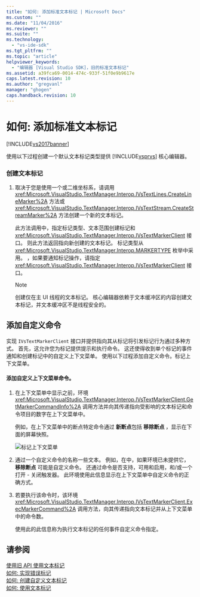 ```yaml
---
title: "如何: 添加标准文本标记 | Microsoft Docs"
ms.custom: ""
ms.date: "11/04/2016"
ms.reviewer: ""
ms.suite: ""
ms.technology: 
  - "vs-ide-sdk"
ms.tgt_pltfrm: ""
ms.topic: "article"
helpviewer_keywords: 
  - "编辑器 [Visual Studio SDK]，旧的标准文本标记"
ms.assetid: a39fca69-0014-474c-933f-51f0e9b9617e
caps.latest.revision: 10
ms.author: "gregvanl"
manager: "ghogen"
caps.handback.revision: 10
---
```

# 如何: 添加标准文本标记
[!INCLUDE[vs2017banner](../code-quality/includes/vs2017banner.md)]

使用以下过程创建一个默认文本标记类型提供 [!INCLUDE[vsprvs](../code-quality/includes/vsprvs_md.md)] 核心编辑器。  
  
### 创建文本标记  
  
1.  取决于您是使用一个或二维坐标系，请调用 <xref:Microsoft.VisualStudio.TextManager.Interop.IVsTextLines.CreateLineMarker%2A> 方法或 <xref:Microsoft.VisualStudio.TextManager.Interop.IVsTextStream.CreateStreamMarker%2A> 方法创建一个新的文本标记。  
  
     此方法调用中，指定标记类型、文本范围创建标记和 <xref:Microsoft.VisualStudio.TextManager.Interop.IVsTextMarkerClient> 接口。  则此方法返回指向新创建的文本标记。  标记类型从 <xref:Microsoft.VisualStudio.TextManager.Interop.MARKERTYPE> 枚举中采用。  ，如果要通知标记操作，请指定 <xref:Microsoft.VisualStudio.TextManager.Interop.IVsTextMarkerClient> 接口。  
  
    > [!NOTE]
    >  创建仅在主 UI 线程的文本标记。  核心编辑器依赖于文本缓冲区的内容创建文本标记，并文本缓冲区不是线程安全的。  
  
## 添加自定义命令  
 实现 `IVsTextMarkerClient` 接口并提供指向其从标记将引发标记行为通过多种方式。  首先，这允许您为标记提供提示和执行命令。  这还使得收到单个标记的事件通知和创建标记中的自定义上下文菜单。  使用以下过程添加自定义命令。标记上下文菜单。  
  
#### 添加自定义上下文菜单命令。  
  
1.  在上下文菜单中显示之前，环境 <xref:Microsoft.VisualStudio.TextManager.Interop.IVsTextMarkerClient.GetMarkerCommandInfo%2A> 调用方法并向其传递指向受影响的文本标记和命令项目的数字在上下文菜单中。  
  
     例如，在上下文菜单中的断点特定命令通过 **新断点**包括 **移除断点** ，显示在下面的屏幕快照。  
  
     ![标记上下文菜单](~/extensibility/media/vsmarkercontextmenu.gif "vsMarkercontextmenu")  
  
2.  通过一个自定义命令的名称一些文本。  例如，在中，如果环境已未提供它， **移除断点** 可能是自定义命令。  还通过命令是否支持，可用和启用，和\/或一个打开 \- 关闭触发器。  此环境使用此信息显示在上下文菜单中自定义命令的正确方式。  
  
3.  若要执行该命令时，该环境 <xref:Microsoft.VisualStudio.TextManager.Interop.IVsTextMarkerClient.ExecMarkerCommand%2A> 调用方法，向其传递指向文本标记并从上下文菜单中的命令数。  
  
     使用此的此信息称为执行文本标记的任何事件自定义命令指定。  
  
## 请参阅  
 [使用旧 API 使用文本标记](../extensibility/using-text-markers-with-the-legacy-api.md)   
 [如何: 实现错误标记](../extensibility/how-to-implement-error-markers.md)   
 [如何: 创建自定义文本标记](../extensibility/how-to-create-custom-text-markers.md)   
 [如何: 使用文本标记](../extensibility/how-to-use-text-markers.md)